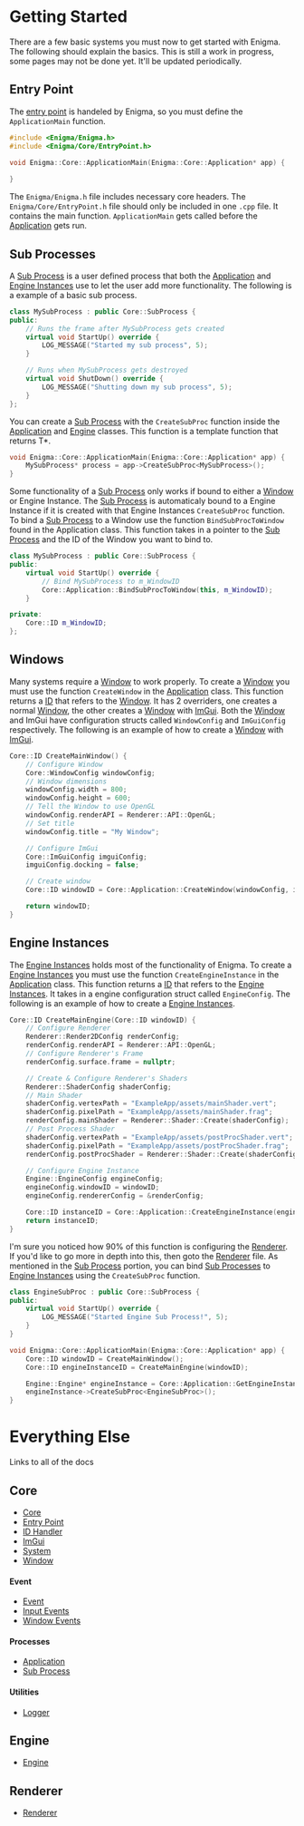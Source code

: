 # Getting Started
There are a few basic systems you must now to get started with Enigma. The following should explain the basics.
This is still a work in progress, some pages may not be done yet. It'll be updated periodically.
## Entry Point
The [entry point](Core/EntryPoint.md) is handeled by Enigma, so you must define the `ApplicationMain` function.
```C++
#include <Enigma/Enigma.h>
#include <Enigma/Core/EntryPoint.h>

void Enigma::Core::ApplicationMain(Enigma::Core::Application* app) {
	
}
```
The `Enigma/Enigma.h` file includes necessary core headers.
The `Enigma/Core/EntryPoint.h` file should only be included in one `.cpp` file. It contains the main function.
`ApplicationMain` gets called before the [Application](Core/Process/Application.md) gets run.

## Sub Processes
A [Sub Process](Core/Process/SubProcess.md) is a user defined process that both the [Application](Core/Process/Application.md) and [Engine Instances](Engine/Engine.md) use to let the user add more functionality.
The following is a example of a basic sub process.
```C++
class MySubProcess : public Core::SubProcess {
public:
    // Runs the frame after MySubProcess gets created
    virtual void StartUp() override {
        LOG_MESSAGE("Started my sub process", 5);
    }

    // Runs when MySubProcess gets destroyed
    virtual void ShutDown() override {
        LOG_MESSAGE("Shutting down my sub process", 5);
    }
};
```
You can create a [Sub Process](Core/Process/SubProcess.md/#sub-process) with the `CreateSubProc` function inside the [Application](Core/Process/Application.md) and [Engine](Engine/Engine.md) classes. This function is a template function that returns T*.
```C++
void Enigma::Core::ApplicationMain(Enigma::Core::Application* app) {
    MySubProcess* process = app->CreateSubProc<MySubProcess>();
}
```
Some functionality of a [Sub Process](Core/Process/SubProcess.md/#sub-process) only works if bound to either a [Window](Core/Window.md) or Engine Instance. The [Sub Process](Core/Process/SubProcess.md/#sub-process) is automaticaly bound to a Engine Instance if it is created with that Engine Instances `CreateSubProc` function.
To bind a [Sub Process](Core/Process/SubProcess.md/#sub-process) to a Window use the function `BindSubProcToWindow` found in the Application class. This function takes in a pointer to the [Sub Process](Core/Process/SubProcess.md/#sub-process) and the ID of the Window you want to bind to.
```C++
class MySubProcess : public Core::SubProcess {
public:
    virtual void StartUp() override {
        // Bind MySubProcess to m_WindowID
        Core::Application::BindSubProcToWindow(this, m_WindowID);
    }

private:
    Core::ID m_WindowID;
};
```
## Windows
Many systems require a [Window](Core/Window.md) to work properly. To create a [Window](Core/Window.md) you must use the function `CreateWindow` in the [Application](Core/Process/Application.md) class. This function returns a [ID](Core/IdHandler.md/#id-struct) that refers to the [Window](Core/Window.md). It has 2 overriders, one creates a normal [Window](Core/Window.md), the other creates a [Window](Core/Window.md) with [ImGui](Core/ImGui.md). Both the [Window](Core/Window.md) and ImGui have configuration structs called `WindowConfig` and `ImGuiConfig` respectively.
The following is an example of how to create a [Window](Core/Window.md) with [ImGui](Core/ImGui.md).
```C++
Core::ID CreateMainWindow() {
    // Configure Window
    Core::WindowConfig windowConfig;
    // Window dimensions
    windowConfig.width = 800;
    windowConfig.height = 600;
    // Tell the Window to use OpenGL
    windowConfig.renderAPI = Renderer::API::OpenGL;
    // Set title
    windowConfig.title = "My Window";

    // Configure ImGui
    Core::ImGuiConfig imguiConfig;
    imguiConfig.docking = false;

    // Create window
    Core::ID windowID = Core::Application::CreateWindow(windowConfig, imguiConfig);

    return windowID;
}
```
## Engine Instances
The [Engine Instances](Engine/Engine.md) holds most of the functionality of Enigma.
To create a [Engine Instances](Engine/Engine.md) you must use the function `CreateEngineInstance` in the [Application](Core/Process/Application.md) class. This function returns a [ID](Core/IdHandler.md/#id-struct) that refers to the [Engine Instances](Engine/Engine.md). It takes in a engine configuration struct called `EngineConfig`.
The following is an example of how to create a [Engine Instances](Engine/Engine.md).
```C++
Core::ID CreateMainEngine(Core::ID windowID) {
    // Configure Renderer
    Renderer::Render2DConfig renderConfig;
    renderConfig.renderAPI = Renderer::API::OpenGL;
    // Configure Renderer's Frame
    renderConfig.surface.frame = nullptr;

    // Create & Configure Renderer's Shaders
    Renderer::ShaderConfig shaderConfig;
    // Main Shader
    shaderConfig.vertexPath = "ExampleApp/assets/mainShader.vert";
    shaderConfig.pixelPath = "ExampleApp/assets/mainShader.frag";
    renderConfig.mainShader = Renderer::Shader::Create(shaderConfig);
    // Post Process Shader
    shaderConfig.vertexPath = "ExampleApp/assets/postProcShader.vert";
    shaderConfig.pixelPath = "ExampleApp/assets/postProcShader.frag";
    renderConfig.postProcShader = Renderer::Shader::Create(shaderConfig);

    // Configure Engine Instance
    Engine::EngineConfig engineConfig;
    engineConfig.windowID = windowID;
    engineConfig.rendererConfig = &renderConfig;

    Core::ID instanceID = Core::Application::CreateEngineInstance(engineConfig);
    return instanceID;
}
```
I'm sure you noticed how 90% of this function is configuring the [Renderer](Renderer/Renderer.md). If you'd like to go more in depth into this, then goto the [Renderer](Renderer/Renderer.md) file.
As mentioned in the [Sub Process](Core/Process/SubProcess.md/#sub-process) portion, you can bind [Sub Processes](Core/Process/SubProcess.md/#sub-process) to [Engine Instances](Engine/Engine.md) using the `CreateSubProc` function.
```C++
class EngineSubProc : public Core::SubProcess {
public:
    virtual void StartUp() override {
        LOG_MESSAGE("Started Engine Sub Process!", 5);
    }
}

void Enigma::Core::ApplicationMain(Enigma::Core::Application* app) {
    Core::ID windowID = CreateMainWindow();
    Core::ID engineInstanceID = CreateMainEngine(windowID);

    Engine::Engine* engineInstance = Core::Application::GetEngineInstance(engineInstanceID);
    engineInstance->CreateSubProc<EngineSubProc>();
}
```
# Everything Else
Links to all of the docs
## Core
- [Core](Core/Core.md)
- [Entry Point](Core/EntryPoint.md)
- [ID Handler](Core/IdHandler.md)
- [ImGui](Core/ImGui.md)
- [System](Core/System.md)
- [Window](Core/Window.md)
#### Event
- [Event](Core/Event/Event.md)
- [Input Events](Core/Event/InputEvent.md)
- [Window Events](Core/Event/WindowEvent.md)
#### Processes
- [Application](Core/Process/Application.md)
- [Sub Process](Core/Process/SubProcess.md)
#### Utilities
- [Logger](Core/Utilities/Logger.md)
## Engine
- [Engine](Engine/Engine.md)
## Renderer
- [Renderer](Renderer/Renderer.md)